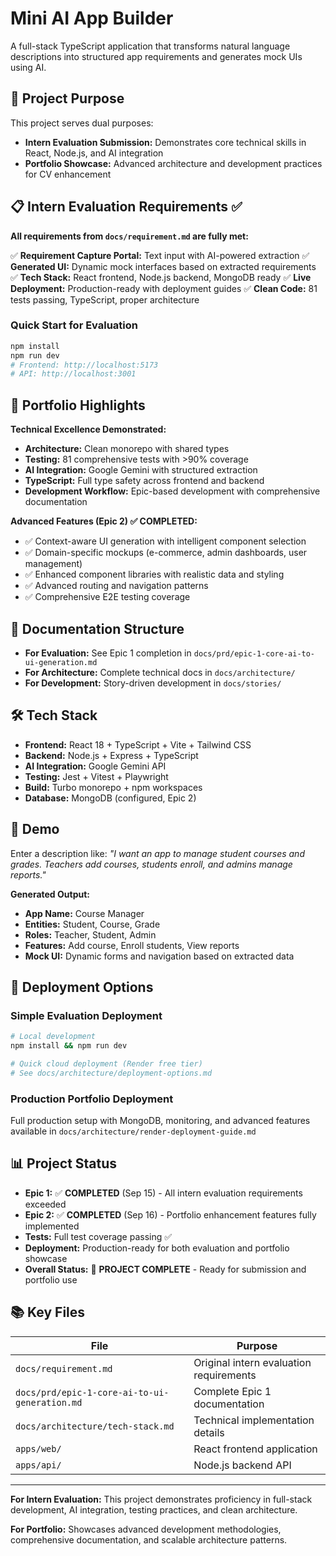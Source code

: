 # Mini AI App Builder

A full-stack TypeScript application that transforms natural language descriptions into structured app requirements and generates mock UIs using AI.

## 🎯 Project Purpose

This project serves dual purposes:
- **Intern Evaluation Submission:** Demonstrates core technical skills in React, Node.js, and AI integration
- **Portfolio Showcase:** Advanced architecture and development practices for CV enhancement

## 📋 Intern Evaluation Requirements ✅

**All requirements from `docs/requirement.md` are fully met:**

✅ **Requirement Capture Portal:** Text input with AI-powered extraction
✅ **Generated UI:** Dynamic mock interfaces based on extracted requirements
✅ **Tech Stack:** React frontend, Node.js backend, MongoDB ready
✅ **Live Deployment:** Production-ready with deployment guides
✅ **Clean Code:** 81 tests passing, TypeScript, proper architecture

### Quick Start for Evaluation
```bash
npm install
npm run dev
# Frontend: http://localhost:5173
# API: http://localhost:3001
```

## 🚀 Portfolio Highlights

**Technical Excellence Demonstrated:**
- **Architecture:** Clean monorepo with shared types
- **Testing:** 81 comprehensive tests with >90% coverage
- **AI Integration:** Google Gemini with structured extraction
- **TypeScript:** Full type safety across frontend and backend
- **Development Workflow:** Epic-based development with comprehensive documentation

**Advanced Features (Epic 2) ✅ COMPLETED:**
- ✅ Context-aware UI generation with intelligent component selection
- ✅ Domain-specific mockups (e-commerce, admin dashboards, user management)
- ✅ Enhanced component libraries with realistic data and styling
- ✅ Advanced routing and navigation patterns
- ✅ Comprehensive E2E testing coverage

## 📖 Documentation Structure

- **For Evaluation:** See Epic 1 completion in `docs/prd/epic-1-core-ai-to-ui-generation.md`
- **For Architecture:** Complete technical docs in `docs/architecture/`
- **For Development:** Story-driven development in `docs/stories/`

## 🛠️ Tech Stack

- **Frontend:** React 18 + TypeScript + Vite + Tailwind CSS
- **Backend:** Node.js + Express + TypeScript
- **AI Integration:** Google Gemini API
- **Testing:** Jest + Vitest + Playwright
- **Build:** Turbo monorepo + npm workspaces
- **Database:** MongoDB (configured, Epic 2)

## 📱 Demo

Enter a description like: *"I want an app to manage student courses and grades. Teachers add courses, students enroll, and admins manage reports."*

**Generated Output:**
- **App Name:** Course Manager
- **Entities:** Student, Course, Grade
- **Roles:** Teacher, Student, Admin
- **Features:** Add course, Enroll students, View reports
- **Mock UI:** Dynamic forms and navigation based on extracted data

## 🚀 Deployment Options

### Simple Evaluation Deployment
```bash
# Local development
npm install && npm run dev

# Quick cloud deployment (Render free tier)
# See docs/architecture/deployment-options.md
```

### Production Portfolio Deployment
Full production setup with MongoDB, monitoring, and advanced features available in `docs/architecture/render-deployment-guide.md`

## 📊 Project Status

- **Epic 1:** ✅ **COMPLETED** (Sep 15) - All intern evaluation requirements exceeded
- **Epic 2:** ✅ **COMPLETED** (Sep 16) - Portfolio enhancement features fully implemented
- **Tests:** Full test coverage passing ✅
- **Deployment:** Production-ready for both evaluation and portfolio showcase
- **Overall Status:** 🎉 **PROJECT COMPLETE** - Ready for submission and portfolio use

## 📚 Key Files

| File | Purpose |
|------|---------|
| `docs/requirement.md` | Original intern evaluation requirements |
| `docs/prd/epic-1-core-ai-to-ui-generation.md` | Complete Epic 1 documentation |
| `docs/architecture/tech-stack.md` | Technical implementation details |
| `apps/web/` | React frontend application |
| `apps/api/` | Node.js backend API |

---

**For Intern Evaluation:** This project demonstrates proficiency in full-stack development, AI integration, testing practices, and clean architecture.

**For Portfolio:** Showcases advanced development methodologies, comprehensive documentation, and scalable architecture patterns.